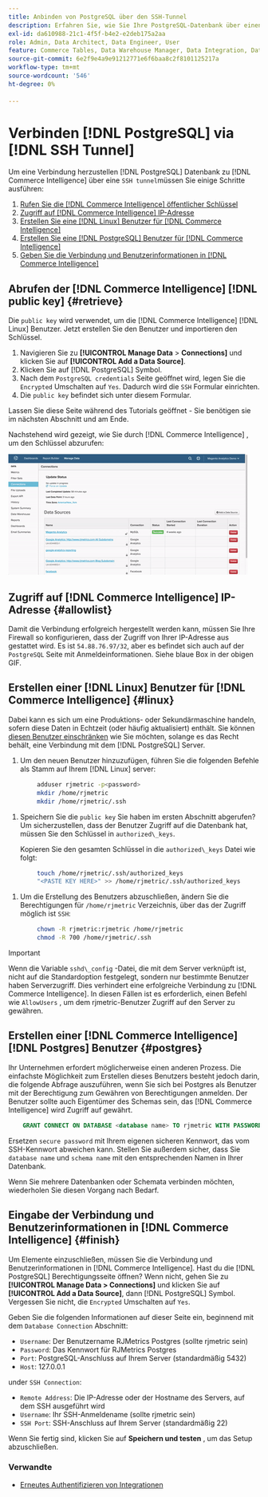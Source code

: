 ```yaml
---
title: Anbinden von PostgreSQL über den SSH-Tunnel
description: Erfahren Sie, wie Sie Ihre PostgreSQL-Datenbank über einen SSH-Tunnel mit Commerce Intelligence verbinden.
exl-id: da610988-21c1-4f5f-b4e2-e2deb175a2aa
role: Admin, Data Architect, Data Engineer, User
feature: Commerce Tables, Data Warehouse Manager, Data Integration, Data Import/Export, SQL Report Builder
source-git-commit: 6e2f9e4a9e91212771e6f6baa8c2f8101125217a
workflow-type: tm+mt
source-wordcount: '546'
ht-degree: 0%

---
```


# Verbinden [!DNL PostgreSQL] via [!DNL SSH Tunnel]

Um eine Verbindung herzustellen [!DNL PostgreSQL] Datenbank zu [!DNL Commerce Intelligence] über eine `SSH tunnel`müssen Sie einige Schritte ausführen:

1. [Rufen Sie die [!DNL Commerce Intelligence] öffentlicher Schlüssel](#retrieve)
1. [Zugriff auf [!DNL Commerce Intelligence] IP-Adresse](#allowlist)
1. [Erstellen Sie eine [!DNL Linux] Benutzer für [!DNL Commerce Intelligence]](#linux)
1. [Erstellen Sie eine [!DNL PostgreSQL] Benutzer für [!DNL Commerce Intelligence]](#postgres)
1. [Geben Sie die Verbindung und Benutzerinformationen in [!DNL Commerce Intelligence]](#finish)

## Abrufen der [!DNL Commerce Intelligence] [!DNL public key] {#retrieve}

Die `public key` wird verwendet, um die [!DNL Commerce Intelligence] [!DNL Linux] Benutzer. Jetzt erstellen Sie den Benutzer und importieren den Schlüssel.

1. Navigieren Sie zu **[!UICONTROL Manage Data** > **Connections]** und klicken Sie auf **[!UICONTROL Add a Data Source]**.
1. Klicken Sie auf [!DNL PostgreSQL] Symbol.
1. Nach dem `PostgreSQL credentials` Seite geöffnet wird, legen Sie die `Encrypted` Umschalten auf `Yes`. Dadurch wird die `SSH` Formular einrichten.
1. Die `public key` befindet sich unter diesem Formular.

Lassen Sie diese Seite während des Tutorials geöffnet - Sie benötigen sie im nächsten Abschnitt und am Ende.

Nachstehend wird gezeigt, wie Sie durch [!DNL Commerce Intelligence] , um den Schlüssel abzurufen:

![Abrufen des öffentlichen Schlüssels &quot;RJMetrics&quot;](../../../assets/get-mbi-public-key.gif)

## Zugriff auf [!DNL Commerce Intelligence] IP-Adresse {#allowlist}

Damit die Verbindung erfolgreich hergestellt werden kann, müssen Sie Ihre Firewall so konfigurieren, dass der Zugriff von Ihrer IP-Adresse aus gestattet wird. Es ist `54.88.76.97/32`, aber es befindet sich auch auf der `PostgreSQL` Seite mit Anmeldeinformationen. Siehe blaue Box in der obigen GIF.

## Erstellen einer [!DNL Linux] Benutzer für [!DNL Commerce Intelligence] {#linux}

Dabei kann es sich um eine Produktions- oder Sekundärmaschine handeln, sofern diese Daten in Echtzeit (oder häufig aktualisiert) enthält. Sie können [diesen Benutzer einschränken](../../../administrator/account-management/restrict-db-access.md) wie Sie möchten, solange es das Recht behält, eine Verbindung mit dem [!DNL PostgreSQL] Server.

1. Um den neuen Benutzer hinzuzufügen, führen Sie die folgenden Befehle als Stamm auf Ihrem [!DNL Linux] server:

```bash
        adduser rjmetric -p<password>
        mkdir /home/rjmetric
        mkdir /home/rjmetric/.ssh
```

1. Speichern Sie die `public key` Sie haben im ersten Abschnitt abgerufen? Um sicherzustellen, dass der Benutzer Zugriff auf die Datenbank hat, müssen Sie den Schlüssel in `authorized\_keys`.

   Kopieren Sie den gesamten Schlüssel in die `authorized\_keys` Datei wie folgt:

```bash
        touch /home/rjmetric/.ssh/authorized_keys
        "<PASTE KEY HERE>" >> /home/rjmetric/.ssh/authorized_keys
```

1. Um die Erstellung des Benutzers abzuschließen, ändern Sie die Berechtigungen für `/home/rjmetric` Verzeichnis, über das der Zugriff möglich ist `SSH`:

```bash
        chown -R rjmetric:rjmetric /home/rjmetric
        chmod -R 700 /home/rjmetric/.ssh
```

>[!IMPORTANT]
>
>Wenn die Variable `sshd\_config` -Datei, die mit dem Server verknüpft ist, nicht auf die Standardoption festgelegt, sondern nur bestimmte Benutzer haben Serverzugriff. Dies verhindert eine erfolgreiche Verbindung zu [!DNL Commerce Intelligence]. In diesen Fällen ist es erforderlich, einen Befehl wie `AllowUsers` , um dem rjmetric-Benutzer Zugriff auf den Server zu gewähren.

## Erstellen einer [!DNL Commerce Intelligence] [!DNL Postgres] Benutzer {#postgres}

Ihr Unternehmen erfordert möglicherweise einen anderen Prozess. Die einfachste Möglichkeit zum Erstellen dieses Benutzers besteht jedoch darin, die folgende Abfrage auszuführen, wenn Sie sich bei Postgres als Benutzer mit der Berechtigung zum Gewähren von Berechtigungen anmelden. Der Benutzer sollte auch Eigentümer des Schemas sein, das [!DNL Commerce Intelligence] wird Zugriff auf gewährt.

```sql
    GRANT CONNECT ON DATABASE <database name> TO rjmetric WITH PASSWORD <secure password>;GRANT USAGE ON SCHEMA <schema name> TO rjmetric;GRANT SELECT ON ALL TABLES IN SCHEMA <schema name> TO rjmetric;ALTER DEFAULT PRIVILEGES IN SCHEMA <schema name> GRANT SELECT ON TABLES TO rjmetric;
```

Ersetzen `secure password` mit Ihrem eigenen sicheren Kennwort, das vom SSH-Kennwort abweichen kann. Stellen Sie außerdem sicher, dass Sie `database name` und `schema name` mit den entsprechenden Namen in Ihrer Datenbank.

Wenn Sie mehrere Datenbanken oder Schemata verbinden möchten, wiederholen Sie diesen Vorgang nach Bedarf.

## Eingabe der Verbindung und Benutzerinformationen in [!DNL Commerce Intelligence] {#finish}

Um Elemente einzuschließen, müssen Sie die Verbindung und Benutzerinformationen in [!DNL Commerce Intelligence]. Hast du die [!DNL PostgreSQL] Berechtigungsseite öffnen? Wenn nicht, gehen Sie zu **[!UICONTROL Manage Data > Connections]** und klicken Sie auf **[!UICONTROL Add a Data Source]**, dann [!DNL PostgreSQL] Symbol. Vergessen Sie nicht, die `Encrypted` Umschalten auf `Yes`.

Geben Sie die folgenden Informationen auf dieser Seite ein, beginnend mit dem `Database Connection` Abschnitt:

* `Username`: Der Benutzername RJMetrics Postgres (sollte rjmetric sein)
* `Password`: Das Kennwort für RJMetrics Postgres
* `Port`: PostgreSQL-Anschluss auf Ihrem Server (standardmäßig 5432)
* `Host`: 127.0.0.1

under `SSH Connection`:

* `Remote Address`: Die IP-Adresse oder der Hostname des Servers, auf dem SSH ausgeführt wird
* `Username`: Ihr SSH-Anmeldename (sollte rjmetric sein)
* `SSH Port`: SSH-Anschluss auf Ihrem Server (standardmäßig 22)

Wenn Sie fertig sind, klicken Sie auf **Speichern und testen** , um das Setup abzuschließen.

### Verwandte

* [Erneutes Authentifizieren von Integrationen](https://experienceleague.adobe.com/docs/commerce-knowledge-base/kb/how-to/mbi-reauthenticating-integrations.html)
